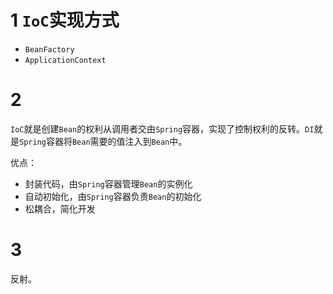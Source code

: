 # 1 `IoC`实现方式
- `BeanFactory`
- `ApplicationContext`

# 2 

`IoC`就是创建`Bean`的权利从调用者交由`Spring`容器，实现了控制权利的反转。`DI`就是`Spring`容器将`Bean`需要的值注入到`Bean`中。

优点：

- 封装代码，由`Spring`容器管理`Bean`的实例化
- 自动初始化，由`Spring`容器负责`Bean`的初始化
- 松耦合，简化开发

# 3 
反射。

